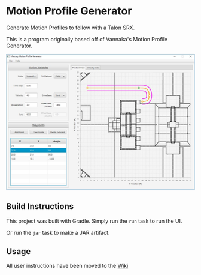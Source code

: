 # Motion Profile Generator
Generate Motion Profiles to follow with a Talon SRX.

This is a program originally based off of Vannaka's Motion Profile Generator.
 
![alt text][logo]

[logo]: https://github.com/Endoman123/motion-profile-generator/blob/master/images/motionwindow.jpg

## Build Instructions
This project was built with Gradle. Simply run the `run` task to run the UI.
  
Or run the `jar` task to make a JAR artifact.

## Usage
All user instructions have been moved to the [Wiki](https://github.com/Endoman123/motion-profile-generator/wiki)